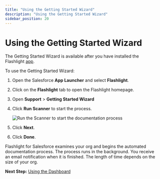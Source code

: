 ```yaml
---
title: "Using the Getting Started Wizard"
description: "Using the Getting Started Wizard"
sidebar_position: 20
---
```


# Using the Getting Started Wizard

The Getting Started Wizard is available after you have installed the Flashlight
[app](/docs/platgovsalesforceflashlight/gettingstarted/installing_flashlight.md).

To use the Getting Started Wizard:

1. Open the Salesforce **App Launcher** and select **Flashlight**. 

   <!-- ![Launch the Flashlight app](/img/product_docs/platgovsalesforceflashlight/getting_started/install_flashlight2.webp) -->

2. Click on the **Flashlight** tab to open the Flashlight homepage.
3. Open **Support** > **Getting Started Wizard**

   <!-- ![getting_started_wizard](/img/product_docs/platgovsalesforceflashlight/getting_started/getting_started_wizard.webp) -->

4. Click **Run Scanner** to start the process.

   ![Run the Scanner to start the documentation process](/img/product_docs/platgovsalesforceflashlight/getting_started/run_scanner.webp)
   
5. Click **Next**.
6. Click **Done**.

Flashlight for Salesforce examines your org and begins the automated documentation process. The
process runs in the background. You receive an email notification when it is finished. The length of
time depends on the size of your org.

**Next Step:** [Using the Dashboard](/docs/platgovsalesforceflashlight/gettingstarted/dashboard.md)
